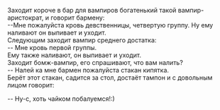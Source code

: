 Заходит короче в бар для вампиров богатенький такой вампир-аристократ, и говорит бармену:  
--Мне пожалуйста кровь девственницы, четвертую группу. Ну ему наливают он выпивает и уходит.  
Следующим заходит вампир среднего достатка:  
-- Мне кровь первой группы.  
Ему также наливают, он выпивает и уходит.  
Заходит бомж-вампир, его спрашивают, что вам налить?  
-- Налей ка мне бармен пожалуйста стакан кипятка.  
Берёт этот стакан, садится за стол, достаёт тампон и с довольным лицом говорит:  
  
-- Ну-с, хоть чайком побалуемся!:)